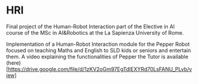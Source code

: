 # HRI
Final project of the Human-Robot Interaction part of the Elective in AI course of the MSc in AI&amp;Robotics at the La Sapienza University of Rome.

Implementation of a Human-Robot Interaction module for the Pepper Robot focused on teaching Maths and English to SLD kids or seniors and entertain them.
A video explaining the functionalities of Pepper the Tutor is available (here)[https://drive.google.com/file/d/1zKV2oGm97EgTdIEXYRd70LsFANU_PLvb/view]
